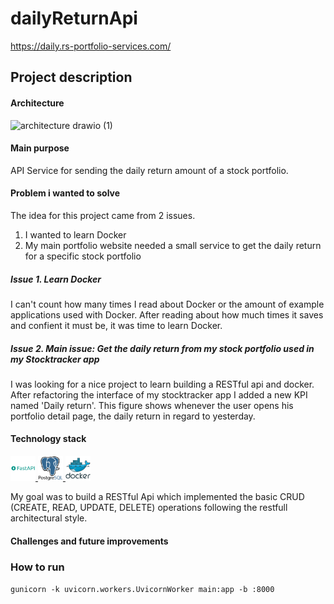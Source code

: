 # dailyReturnApi
https://daily.rs-portfolio-services.com/

## Project description
#### Architecture
![architecture drawio (1)](https://user-images.githubusercontent.com/74533741/198513471-c8e9e2aa-e647-46eb-933d-f5658e6681c0.png)


####  Main purpose
API Service for sending the daily return amount of a stock portfolio.



#### Problem i wanted to solve
The idea for this project came from 2 issues. 
1. I wanted to learn Docker 
2. My main portfolio website needed a small service to get the daily return for a specific stock portfolio

##### Issue 1. Learn Docker

I can't count how many times I read about Docker or the amount of example applications used with Docker. After reading about how much times it saves and confient it must be, it was time to learn Docker. 

##### Issue 2. Main issue: Get the daily return from my stock portfolio used in my Stocktracker app

I was looking for a nice project to learn building a RESTful api and docker. After refactoring the interface of my stocktracker app I added a new KPI named 'Daily return'. This figure shows whenever the user opens his portfolio detail page, the daily return in regard to yesterday. 

####  Technology stack
<p align="left">
   <a href="https://fastapi.tiangolo.com/" target="_blank" rel="noreferrer"> <img
      src="https://github.com/devicons/devicon/blob/master/icons/fastapi/fastapi-original-wordmark.svg"
      alt="fastapi" width="40" height="40"/> </a>
   <a href="https://www.postgresql.org" target="_blank" rel="noreferrer"> <img
      src="https://raw.githubusercontent.com/devicons/devicon/master/icons/postgresql/postgresql-original-wordmark.svg"
      alt="postgresql" width="40" height="40"/> </a>
   <a href="https://www.docker.com/" target="_blank" rel="noreferrer"> <img
      src="https://github.com/devicons/devicon/blob/master/icons/docker/docker-original-wordmark.svg" alt="docker" width="40"
      height="40"/> </a>
</p>

My goal was to build a RESTful Api which implemented the basic CRUD (CREATE, READ, UPDATE, DELETE) operations following the restfull architectural style. 
####  Challenges and future improvements

### How to run
`gunicorn -k uvicorn.workers.UvicornWorker main:app -b :8000`
